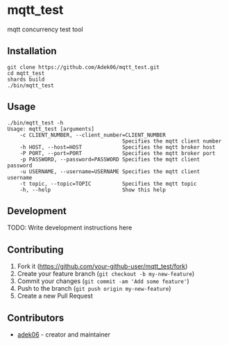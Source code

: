 # mqtt_test

mqtt concurrency test tool

## Installation

```
git clone https://github.com/Adek06/mqtt_test.git
cd mqtt_test
shards build
./bin/mqtt_test
```

## Usage

```
./bin/mqtt_test -h
Usage: mqtt_test [arguments]
    -c CLIENT_NUMBER, --client_number=CLIENT_NUMBER
                                     Specifies the mqtt client number
    -h HOST, --host=HOST             Specifies the mqtt broker host
    -P PORT, --port=PORT             Specifies the mqtt broker port
    -p PASSWORD, --password=PASSWORD Specifies the mqtt client password
    -u USERNAME, --username=USERNAME Specifies the mqtt client username
    -t topic, --topic=TOPIC          Specifies the mqtt topic
    -h, --help                       Show this help
```

## Development

TODO: Write development instructions here

## Contributing

1. Fork it (<https://github.com/your-github-user/mqtt_test/fork>)
2. Create your feature branch (`git checkout -b my-new-feature`)
3. Commit your changes (`git commit -am 'Add some feature'`)
4. Push to the branch (`git push origin my-new-feature`)
5. Create a new Pull Request

## Contributors

- [adek06](https://github.com/adek06) - creator and maintainer
